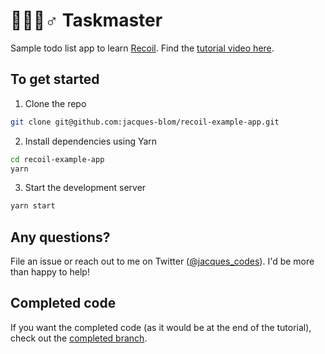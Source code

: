 # 👩🏻‍💻♂️ Taskmaster

Sample todo list app to learn [Recoil](https://recoiljs.org/). Find the [tutorial video here](https://www.youtube.com/watch?v=KBE7Ezn7h0A).

## To get started

1. Clone the repo
```bash
git clone git@github.com:jacques-blom/recoil-example-app.git
```

2. Install dependencies using Yarn
```bash
cd recoil-example-app
yarn
```

3. Start the development server
```bash
yarn start
```

## Any questions?

File an issue or reach out to me on Twitter ([@jacques_codes](https://twitter.com/jacques_codes)). I'd be more than happy to help!

## Completed code

If you want the completed code (as it would be at the end of the tutorial), check out the [completed branch](https://github.com/jacques-blom/recoil-example-app/tree/completed).
